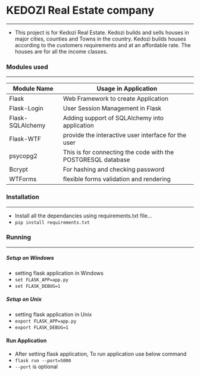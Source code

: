 # KEDOZI Real Estate company
---
- This project is for Kedozi Real Estate. Kedozi builds and sells houses in major cities, counties and Towns in the country. Kedozi builds houses according to the customers requirements and at an affordable rate. The houses are for all the income classes.

### Modules used

---
| Module Name    | Usage in Application |
|----------------|----------------------|
|Flask           |Web Framework to create Application|
|Flask-Login     | User Session Management in Flask|
|Flask-SQLAlchemy|Adding support of SQLAlchemy into application|
|Flask-WTF       | provide the interactive user interface for the user |
|psycopg2        |This is for connecting the code with the POSTGRESQL database |
|Bcrypt          | For hashing and checking password|
|WTForms         |flexible forms validation and rendering|



### Installation
---
- Install all the dependancies using requirements.txt file...
- ```pip install requirements.txt```


### Running

---
##### Setup on Windows
- setting flask application in Windows
- ```set FLASK_APP=app.py```
- ```set FLASK_DEBUG=1```

##### Setup on Unix
- setting flask application in Unix
- ```export FLASK_APP=app.py```
- ```export FLASK_DEBUG=1```



#### Run Application
- After setting flask application, To run application use below command
- ```flask run --port=5000```
- ```--port``` is optional